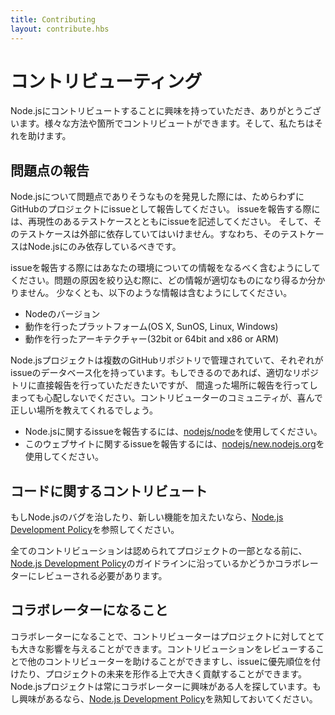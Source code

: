 ```yaml
---
title: Contributing
layout: contribute.hbs
---
```


<!--
# Contributing
-->

# コントリビューティング

<!--
Thank you for your interest in contributing to Node.js, there are multiple ways and places you can contribute and we're here to help facilitate that.
-->

Node.jsにコントリビュートすることに興味を持っていただき、ありがとうございます。様々な方法や箇所でコントリビュートができます。そして、私たちはそれを助けます。

<!--
## Reporting an Issue
-->

## 問題点の報告

<!--
If you have found what you believe to be an issue with Node.js please do not hesitate to file an issue on the GitHub project. When filing your issue please make sure you can express the issue with a reproducible test case, and that test case should not include any external dependencies. That is to say, the test case can be executed without anything more than Node.js itself.
-->

Node.jsについて問題点でありそうなものを発見した際には、ためらわずにGitHubのプロジェクトにissueとして報告してください。
issueを報告する際には、再現性のあるテストケースとともにissueを記述してください。
そして、そのテストケースは外部に依存していてはいけません。すなわち、そのテストケースはNode.jsにのみ依存しているべきです。

<!--
When reporting an issue we also need as much information about your environment that you can include. We never know what information will be pertinent when trying narrow down the issue. Please include at least the following information:
-->

issueを報告する際にはあなたの環境についての情報をなるべく含むようにしてください。問題の原因を絞り込む際に、どの情報が適切なものになり得るか分かりません。
少なくとも、以下のような情報は含むようにしてください。

<!--
* Version of Node
* Platform you're running on (OS X, SunOS, Linux, Windows)
* Architecture you're running on (32bit or 64bit and x86 or ARM)
-->

* Nodeのバージョン
* 動作を行ったプラットフォーム(OS X, SunOS, Linux, Windows)
* 動作を行ったアーキテクチャー(32bit or 64bit and x86 or ARM)

<!--
The Node.js project is currently managed across a number of separate Github repositories, each with their own separate issues database. If possible, please direct any issues you are reporting to the appropriate repository but don't worry if things happen to get put in the wrong place, the community of contributors will be more than happy to help get you pointed in the right direction.
-->

Node.jsプロジェクトは複数のGitHubリポジトリで管理されていて、それぞれがissueのデータベース化を持っています。もしできるのであれば、適切なリポジトリに直接報告を行っていただきたいですが、
間違った場所に報告を行ってしまっても心配しないでください。コントリビューターのコミュニティが、喜んで正しい場所を教えてくれるでしょう。

<!--
* To report issues specific to Node.js, please use [nodejs/node](https://github.com/nodejs/node)
* To report issues specific to this website, please use [nodejs/new.nodejs.org](https://github.com/nodejs/new.nodejs.org/issues)
-->

* Node.jsに関するissueを報告するには、[nodejs/node](https://github.com/nodejs/node)を使用してください。
* このウェブサイトに関するissueを報告するには、[nodejs/new.nodejs.org](https://github.com/nodejs/new.nodejs.org/issues)を使用してください。

<!--
## Code contributions
-->

## コードに関するコントリビュート

<!--
If you'd like to fix bugs or add a new feature to Node.js, please make sure you consult the [Node.js Development Policy](https://github.com/nodejs/dev-policy).
-->

もしNode.jsのバグを治したり、新しい機能を加えたいなら、[Node.js Development Policy](https://github.com/nodejs/dev-policy)を参照してください。

<!--
Before any contribution can be accepted and be part of the project, it needs to be reviewed by existing collaborators in accordance to the guidelines established by the [Node.js Development Policy](https://github.com/nodejs/dev-policy).
-->

全てのコントリビューションは認められてプロジェクトの一部となる前に、[Node.js Development Policy](https://github.com/nodejs/dev-policy)のガイドラインに沿っているかどうかコラボレーターにレビューされる必要があります。

<!--
## Becoming a collaborator
-->

## コラボレーターになること

<!--
By becoming a collaborator, contributors can have even more impact on the project. They can help other contributors by reviewing their contributions, triage issues and take an even bigger part in shaping the project's future. The Node.js project is always looking for people who are interested in becoming collaborators. If you're interested, make sure you familiarize yourself with the [Node.js Development Policy](https://github.com/nodejs/dev-policy).
-->

コラボレーターになることで、コントリビューターはプロジェクトに対してとても大きな影響を与えることができます。コントリビューションをレビューすることで他のコントリビューターを助けることができますし、issueに優先順位を付けたり、プロジェクトの未来を形作る上で大きく貢献することができます。
Node.jsプロジェクトは常にコラボレーターに興味がある人を探しています。もし興味があるなら、[Node.js Development Policy](https://github.com/nodejs/dev-policy)を熟知しておいてください。
